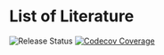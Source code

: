 # List of Literature

![Release Status](https://github.com/phollome/list-of-literature/workflows/Publish%20Release/badge.svg) [![Codecov Coverage](https://img.shields.io/codecov/c/github/phollome/list-of-literature/main.svg?style=flat-square)](https://codecov.io/gh/phollome/list-of-literature/)
